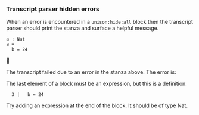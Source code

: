 
### Transcript parser hidden errors

When an error is encountered in a `unison:hide:all` block
then the transcript parser should print the stanza
and surface a helpful message.

```unison
a : Nat
a = 
  b = 24
```



🛑

The transcript failed due to an error in the stanza above. The error is:


  The last element of a block must be an expression, but this is
  a definition:
  
      3 |   b = 24
  
  Try adding an expression at the end of the block.
  It should be of type Nat.

